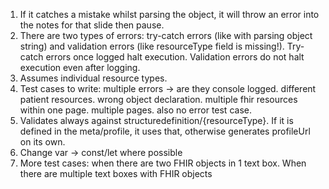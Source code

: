 1. If it catches a mistake whilst parsing the object, it will throw an error into the notes for that slide then pause. 
2. There are two types of errors: try-catch errors (like with parsing object string) and validation errors (like resourceType field is missing!). Try-catch errors once logged halt execution. Validation errors do not halt execution even after logging. 
3. Assumes individual resource types. 
4. Test cases to write: multiple errors -> are they console logged. different patient resources. wrong object declaration. multiple fhir resources within one page. multiple pages. also no error test case. 
5. Validates always against structuredefinition/{resourceType}. If it is defined in the meta/profile, it uses that, otherwise generates profileUrl on its own. 
6. Change var -> const/let where possible
7. More test cases: when there are two FHIR objects in 1 text box. When there are multiple text boxes with FHIR objects